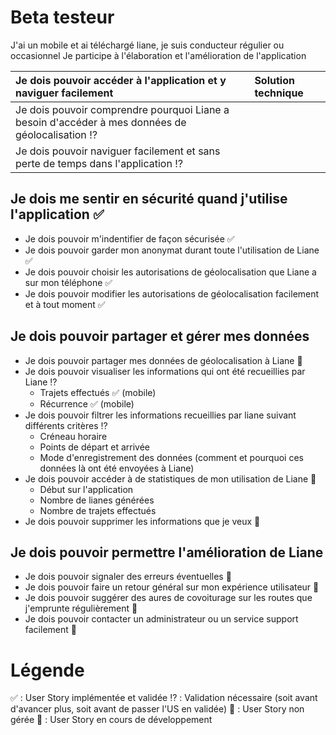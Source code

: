 # Beta testeur
J'ai un mobile et ai téléchargé liane, je suis conducteur régulier ou occasionnel
Je participe à l'élaboration et l'amélioration de l'application

| Je dois pouvoir accéder à l'application et y naviguer facilement | Solution technique |
| :-------- | :--------- |
| Je dois pouvoir comprendre pourquoi Liane a besoin d'accéder à mes données de géolocalisation :interrobang: | |
| Je dois pouvoir naviguer facilement et sans perte de temps dans l'application :interrobang: | |

## Je dois me sentir en sécurité quand j'utilise l'application :white_check_mark:
- Je dois pouvoir m'indentifier de façon sécurisée :white_check_mark:
- Je dois pouvoir garder mon anonymat durant toute l'utilisation de Liane :white_check_mark:
- Je dois pouvoir choisir les autorisations de géolocalisation que Liane a sur mon téléphone :white_check_mark:
- Je dois pouvoir modifier les autorisations de géolocalisation facilement et à tout moment :white_check_mark:

## Je dois pouvoir partager et gérer mes données 
- Je dois pouvoir partager mes données de géolocalisation à Liane :seedling:
- Je dois pouvoir visualiser les informations qui ont été recueillies par Liane :interrobang:
  - Trajets effectués :white_check_mark: (mobile)
  - Récurrence :white_check_mark: (mobile)
- Je dois pouvoir filtrer les informations recueillies par liane suivant différents critères :interrobang:
  - Créneau horaire 
  - Points de départ et arrivée 
  - Mode d'enregistrement des données (comment et pourquoi ces données là ont été envoyées à Liane)  
- Je dois pouvoir accéder à de statistiques de mon utilisation de Liane :seedling:
  - Début sur l'application 
  - Nombre de lianes générées 
  - Nombre de trajets effectués 
- Je dois pouvoir supprimer les informations que je veux :seedling:


## Je dois pouvoir permettre l'amélioration de Liane 
- Je dois pouvoir signaler des erreurs éventuelles :no_entry_sign:
- Je dois pouvoir faire un retour général sur mon expérience utilisateur :no_entry_sign:
- Je dois pouvoir suggérer des aures de covoiturage sur les routes que j'emprunte régulièrement :no_entry_sign:
- Je dois pouvoir contacter un administrateur ou un service support facilement :no_entry_sign:


# Légende 
:white_check_mark: : User Story implémentée et validée 
:interrobang: : Validation nécessaire (soit avant d'avancer plus, soit avant de passer l'US en validée) 
:no_entry_sign: : User Story non gérée
:seedling: : User Story en cours de développement
